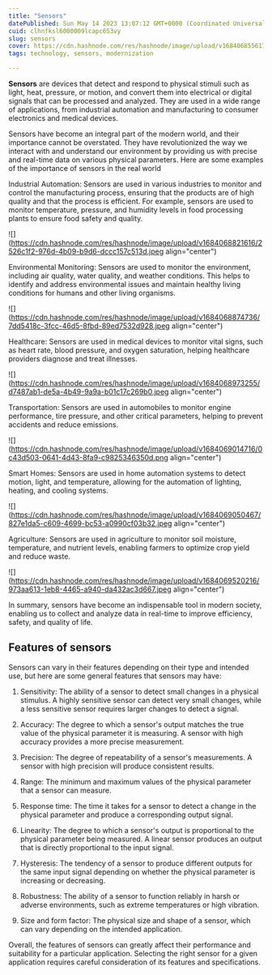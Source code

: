 ```yaml
---
title: "Sensors"
datePublished: Sun May 14 2023 13:07:12 GMT+0000 (Coordinated Universal Time)
cuid: clhnfksl6000009lcapc653vy
slug: sensors
cover: https://cdn.hashnode.com/res/hashnode/image/upload/v1684068556178/321d7dfc-4bac-4c5f-af59-d1d86c0a30f6.jpeg
tags: technology, sensors, modernization

---
```


**Sensors** are devices that detect and respond to physical stimuli such as light, heat, pressure, or motion, and convert them into electrical or digital signals that can be processed and analyzed. They are used in a wide range of applications, from industrial automation and manufacturing to consumer electronics and medical devices.

Sensors have become an integral part of the modern world, and their importance cannot be overstated. They have revolutionized the way we interact with and understand our environment by providing us with precise and real-time data on various physical parameters. Here are some examples of the importance of sensors in the real world

Industrial Automation: Sensors are used in various industries to monitor and control the manufacturing process, ensuring that the products are of high quality and that the process is efficient. For example, sensors are used to monitor temperature, pressure, and humidity levels in food processing plants to ensure food safety and quality.

![](https://cdn.hashnode.com/res/hashnode/image/upload/v1684068821616/2526c1f2-976d-4b09-b9d6-dccc157c513d.jpeg align="center")

Environmental Monitoring: Sensors are used to monitor the environment, including air quality, water quality, and weather conditions. This helps to identify and address environmental issues and maintain healthy living conditions for humans and other living organisms.

![](https://cdn.hashnode.com/res/hashnode/image/upload/v1684068874736/7dd5418c-3fcc-46d5-8fbd-89ed7532d928.jpeg align="center")

Healthcare: Sensors are used in medical devices to monitor vital signs, such as heart rate, blood pressure, and oxygen saturation, helping healthcare providers diagnose and treat illnesses.

![](https://cdn.hashnode.com/res/hashnode/image/upload/v1684068973255/d7487ab1-de5a-4b49-9a9a-b01c17c269b0.jpeg align="center")

Transportation: Sensors are used in automobiles to monitor engine performance, tire pressure, and other critical parameters, helping to prevent accidents and reduce emissions.

![](https://cdn.hashnode.com/res/hashnode/image/upload/v1684069014716/0c43d503-0641-4d43-8fa9-c9825346350d.png align="center")

Smart Homes: Sensors are used in home automation systems to detect motion, light, and temperature, allowing for the automation of lighting, heating, and cooling systems.

![](https://cdn.hashnode.com/res/hashnode/image/upload/v1684069050467/827e1da5-c609-4699-bc53-a0990cf03b32.jpeg align="center")

Agriculture: Sensors are used in agriculture to monitor soil moisture, temperature, and nutrient levels, enabling farmers to optimize crop yield and reduce waste.

![](https://cdn.hashnode.com/res/hashnode/image/upload/v1684069520216/973aa613-1eb8-4465-a940-da432ac3d667.jpeg align="center")

In summary, sensors have become an indispensable tool in modern society, enabling us to collect and analyze data in real-time to improve efficiency, safety, and quality of life.

## **Features of sensors**

Sensors can vary in their features depending on their type and intended use, but here are some general features that sensors may have:

1. Sensitivity: The ability of a sensor to detect small changes in a physical stimulus. A highly sensitive sensor can detect very small changes, while a less sensitive sensor requires larger changes to detect a signal.
    
2. Accuracy: The degree to which a sensor's output matches the true value of the physical parameter it is measuring. A sensor with high accuracy provides a more precise measurement.
    
3. Precision: The degree of repeatability of a sensor's measurements. A sensor with high precision will produce consistent results.
    
4. Range: The minimum and maximum values of the physical parameter that a sensor can measure.
    
5. Response time: The time it takes for a sensor to detect a change in the physical parameter and produce a corresponding output signal.
    
6. Linearity: The degree to which a sensor's output is proportional to the physical parameter being measured. A linear sensor produces an output that is directly proportional to the input signal.
    
7. Hysteresis: The tendency of a sensor to produce different outputs for the same input signal depending on whether the physical parameter is increasing or decreasing.
    
8. Robustness: The ability of a sensor to function reliably in harsh or adverse environments, such as extreme temperatures or high vibration.
    
9. Size and form factor: The physical size and shape of a sensor, which can vary depending on the intended application.
    

Overall, the features of sensors can greatly affect their performance and suitability for a particular application. Selecting the right sensor for a given application requires careful consideration of its features and specifications.